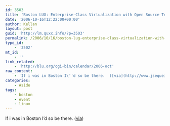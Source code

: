 ```yaml
---
id: 3503
title: 'Boston LUG: Enterprise-Class Virtualization with Open Source Technologies'
date: '2006-10-16T12:22:00+00:00'
author: Kellan
layout: post
guid: 'http://lm.quxx.info/?p=3503'
permalink: /2006/10/16/boston-lug-enterprise-class-virtualization-with-open-source-technologies/
typo_id:
    - '3502'
mt_id:
    - ''
link_related:
    - 'http://blu.org/cgi-bin/calendar/2006-oct'
raw_content:
    - 'If i was in Boston I\''d so be there.  ([via](http://www.jsequeira.com/blog/2006/10/16.html#a870))'
categories:
    - Aside
tags:
    - boston
    - event
    - linux
---
```


If i was in Boston I’d so be there. ([via](http://www.jsequeira.com/blog/2006/10/16.html#a870))
